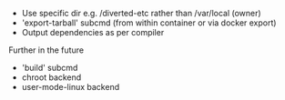 - Use specific dir e.g. /diverted-etc rather than /var/local (owner)
- 'export-tarball' subcmd (from within container or via docker export)
- Output dependencies as per compiler

Further in the future
- 'build' subcmd
- chroot backend
- user-mode-linux backend
